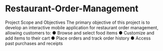 # Restaurant-Order-Management
Project Scope and Objectives
The primary objective of this project is to develop an interactive mobile application for restaurant order management, allowing customers to:
● Browse and select food items
● Customize and add items to their cart
● Place orders and track order history
● Access past purchases and receipts
